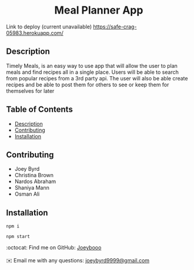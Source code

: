 <h1 align="center">Meal Planner App </h1>
  
Link to deploy (current unavailable)
https://safe-crag-05983.herokuapp.com/

## Description
Timely Meals, is an easy way to use app that will allow the user to plan meals and find recipes all in a single place. Users will be able to search from popular recipes from a 3rd party api. The user will also be able create recipes and be able to post them for others to see or keep them for themselves for later

## Table of Contents
- [Description](#description)
- [Contributing](#contributing)
- [Installation](#installation)

## Contributing
* Joey Byrd
* Christina Brown
* Nardos Abraham
* Shaniya Mann
* Osman Ali

## Installation

`npm i`

`npm start`



:octocat: Find me on GitHub: [Joeybooo](https://github.com/Joeybooo)<br />
<br />
✉️ Email me with any questions: joeybyrd9999@gmail.com<br /><br />
